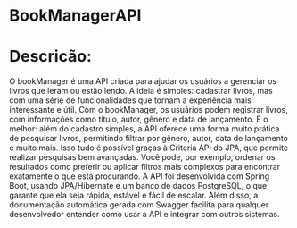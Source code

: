# BookManagerAPI

# Descricão: 
O bookManager é uma API criada para ajudar os usuários a gerenciar os livros que leram ou estão lendo. A ideia é simples: cadastrar livros, mas com uma série de funcionalidades que tornam a experiência mais interessante e útil.
Com o bookManager, os usuários podem registrar livros, com informações como título, autor, gênero e data de lançamento. E o melhor: além do cadastro simples, a API oferece uma forma muito prática de pesquisar livros, permitindo filtrar por gênero, autor, data de lançamento e muito mais. Isso tudo é possível graças à Criteria API do JPA, que permite realizar pesquisas bem avançadas. Você pode, por exemplo, ordenar os resultados como preferir ou aplicar filtros mais complexos para encontrar exatamente o que está procurando.
A API foi desenvolvida com Spring Boot, usando JPA/Hibernate e um banco de dados PostgreSQL, o que garante que ela seja rápida, estável e fácil de escalar. Além disso, a documentação automática gerada com Swagger facilita para qualquer desenvolvedor entender como usar a API e integrar com outros sistemas.
